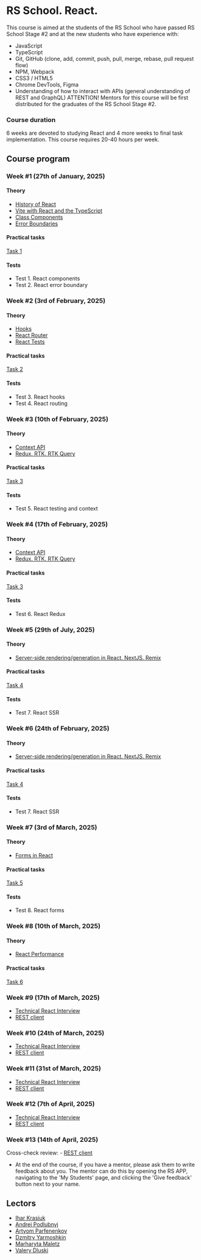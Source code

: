 # RS School. React.

This course is aimed at the students of the RS School who have passed RS School Stage #2 and at the new students who have experience with:

- JavaScript
- TypeScript
- Git, GitHub (clone, add, commit, push, pull, merge, rebase, pull request flow)
- NPM, Webpack
- CSS3 / HTML5
- Chrome DevTools, Figma
- Understanding of how to interact with APIs (general understanding of REST and GraphQL)
  ATTENTION! Mentors for this course will be first distributed for the graduates of the RS School Stage #2.

### Course duration

6 weeks are devoted to studying React and 4 more weeks to final task implementation. This course requires 20-40 hours per week.

## Course program

### Week #1 (27th of January, 2025)

#### Theory

- [History of React](modules/react-evolution/)
- [Vite with React and the TypeScript](modules/react-setup-env/)
- [Class Components](modules/class-component/)
- [Error Boundaries](modules/error-boundary/)

#### Practical tasks

[Task 1](modules//tasks/class-components.md)

#### Tests

- Test 1. React components
- Test 2. React error boundary

### Week #2 (3rd of February, 2025)

#### Theory

- [Hooks](modules/hooks/)
- [React Router](modules/router/)
- [React Tests](modules/testing/)

#### Practical tasks

[Task 2](modules/tasks/routing.md)

#### Tests

- Test 3. React hooks
- Test 4. React routing

### Week #3 (10th of February, 2025)

#### Theory

- [Context API](modules/context-api/)
- [Redux. RTK. RTK Query](modules/react-redux/)

#### Practical tasks

[Task 3](modules/tasks/redux.md)

#### Tests

- Test 5. React testing and context

### Week #4 (17th of February, 2025)

#### Theory

- [Context API](modules/context-api/)
- [Redux. RTK. RTK Query](modules/react-redux/)

#### Practical tasks

[Task 3](modules/tasks/redux.md)

#### Tests

- Test 6. React Redux

### Week #5 (29th of July, 2025)

#### Theory

- [Server-side rendering/generation in React. NextJS. Remix](modules/nextjs-ssr-ssg/)

#### Practical tasks

[Task 4](modules/tasks/nextjs-ssr-ssg.md)

#### Tests

- Test 7. React SSR

### Week #6 (24th of February, 2025)

#### Theory

- [Server-side rendering/generation in React. NextJS. Remix](modules/nextjs-ssr-ssg/)

#### Practical tasks

[Task 4](modules/tasks/nextjs-ssr-ssg.md)

#### Tests

- Test 7. React SSR

### Week #7 (3rd of March, 2025)

#### Theory

- [Forms in React](modules/forms/)

#### Practical tasks

[Task 5](modules/tasks/forms.md)

#### Tests

- Test 8. React forms

### Week #8 (10th of March, 2025)

#### Theory

- [React Performance](modules/performance)

#### Practical tasks

[Task 6](modules/tasks/performance.md)

### Week #9 (17th of March, 2025)

- [Technical React Interview](interview.md)
- [REST client](modules/tasks/final.md)

### Week #10 (24th of March, 2025)

- [Technical React Interview](interview.md)
- [REST client](modules/tasks/final.md)

### Week #11 (31st of March, 2025)

- [Technical React Interview](interview.md)
- [REST client](modules/tasks/final.md)

### Week #12 (7th of April, 2025)

- [Technical React Interview](interview.md)
- [REST client](modules/tasks/final.md)

### Week #13 (14th of April, 2025)

Cross-check review: - [REST client](modules/tasks/final.md)

- At the end of the course, if you have a mentor, please ask them to write feedback about you. The mentor can do this by opening the RS APP, navigating to the 'My Students' page, and clicking the 'Give feedback' button next to your name.

## Lectors

- [Ihar Krasiuk](https://github.com/ragingyngvarr)
- [Andrej Podlubnyj](https://github.com/andron13)
- [Artyom Parfenenkov](https://github.com/ParfenenkovEdit)
- [Dzmitry Yarmoshkin](https://github.com/SpaNb4)
- [Marharyta Maletz](https://github.com/Margaryta-Maletz)
- [Valery Dluski](https://github.com/valerydluski)
